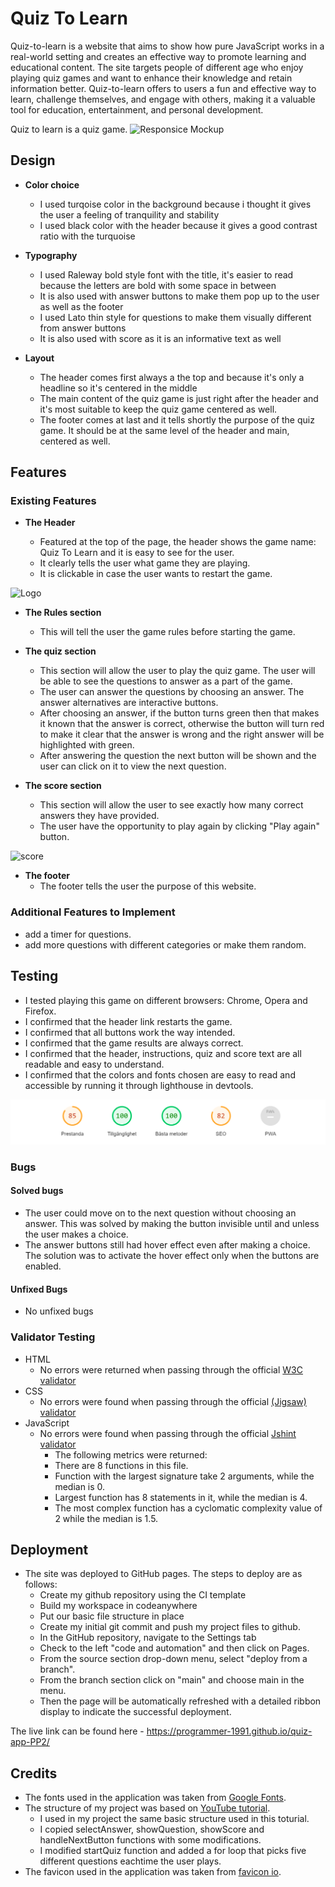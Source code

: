 # Quiz To Learn

Quiz-to-learn is a website that aims to show how pure JavaScript works in a real-world setting and creates an effective way to promote learning and educational content. The site targets people of different age who enjoy playing quiz games and want to enhance their knowledge and retain information better. Quiz-to-learn offers to users a fun and effective way to learn, challenge themselves, and engage with others, making it a valuable tool for education, entertainment, and personal development.

Quiz to learn is a quiz game.
![Responsice Mockup]()

## Design

- __Color choice__
  - I used turqoise color in the background because i thought it gives the user a feeling of tranquility and stability
  - I used black color with the header because it gives a good contrast ratio with the turquoise

- __Typography__
  - I used Raleway bold style font with the title, it's easier to read because the letters are bold with some space in between
  - It is also used with answer buttons to make them pop up to the user as well as the footer
  - I used Lato thin style for questions to make them visually different from answer buttons 
  - It is also used with score as it is an informative text as well

- __Layout__
  - The header comes first always a the top and because it's only a headline so it's centered in the middle
  - The main content of the quiz game is just right after the header and it's most suitable to keep the quiz game centered as well.
  - The footer comes at last and it tells shortly the purpose of the quiz game. It should be at the same level of the header and main, centered as well.

## Features

### Existing Features

- __The Header__
  
  - Featured at the top of the page, the header shows the game name: Quiz To Learn and it is easy to see for the user.
  - It clearly tells the user what game they are playing.
  - It is clickable in case the user wants to restart the game.

![Logo](assets/images/)

- __The Rules section__
  
  - This will tell the user the game rules before starting the game.

- __The quiz section__

  - This section will allow the user to play the quiz game. The user will be able to see the questions to answer as a part of the game.  
  - The user can answer the questions by choosing an answer. The answer alternatives are interactive buttons.
  - After choosing an answer, if the button turns green then that makes it known that the answer is correct, otherwise the button will turn red to make it clear that the answer is wrong and the right answer will be highlighted with green.
  - After answering the question the next button will be shown and the user can click on it to view the next question.
  
- __The score section__ 
 
  - This section will allow the user to see exactly how many correct answers they have provided.
  - The user have the opportunity to play again by clicking "Play again" button.

![score]()

- __The footer__
  - The footer tells the user the purpose of this website.

### Additional Features to Implement

- add a timer for questions.
- add more questions with different categories or make them random.


## Testing

- I tested playing this game on different browsers: Chrome, Opera and Firefox.
- I confirmed that the header link restarts the game.
- I confirmed that all buttons work the way intended.
- I confirmed that the game results are always correct.
- I confirmed that the header, instructions, quiz and score text are all readable and easy to understand.
- I confirmed that the colors and fonts chosen are easy to read and accessible by running it through lighthouse in devtools.

![lighthouse](assets/images/lighthouse_testing.png)


### Bugs

#### Solved bugs

- The user could move on to the next question without choosing an answer. This was solved by making the button invisible until and unless the user makes a choice.
- The answer buttons still had hover effect even after making a choice. The solution was to activate the hover effect only when the buttons are enabled.

#### Unfixed Bugs

- No unfixed bugs

### Validator Testing

- HTML
  - No errors were returned when passing through the official [W3C validator](https://validator.w3.org/nu/?doc=https%3A%2F%2Fprogrammer-1991.github.io%2Fquiz-app-PP2%2F)
- CSS
  - No errors were found when passing through the official [(Jigsaw) validator](https://jigsaw.w3.org/css-validator/validator?uri=https%3A%2F%2Fprogrammer-1991.github.io%2Fquiz-app-PP2%2F&profile=css3svg&usermedium=all&warning=1&vextwarning=&lang=sv)
- JavaScript
  - No errors were found when passing through the official [Jshint validator](https://jshint.com/)
    - The following metrics were returned:
    - There are 8 functions in this file.
    - Function with the largest signature take 2 arguments, while the median is 0.
    - Largest function has 8 statements in it, while the median is 4.
    - The most complex function has a cyclomatic complexity value of 2 while the median is 1.5.

## Deployment

- The site was deployed to GitHub pages. The steps to deploy are as follows:
  - Create my github repository using the CI template
  - Build my workspace in codeanywhere
  - Put our basic file structure in place
  - Create my initial git commit and push my project files to github.
  - In the GitHub repository, navigate to the Settings tab
  - Check to the left "code and automation" and then click on Pages.
  - From the source section drop-down menu, select "deploy from a branch".
  - From the branch section click on "main" and choose main in the menu.
  - Then the page will be automatically refreshed with a detailed ribbon display to indicate the successful deployment.

The live link can be found here - <https://programmer-1991.github.io/quiz-app-PP2/>
## Credits

- The fonts used in the application was taken from [Google Fonts](https://fonts.google.com/).
- The structure of my project was based on [YouTube tutorial](https://www.youtube.com/watch?v=PBcqGxrr9g8).
   - I used in my project the same basic structure used in this toturial.
   - I copied selectAnswer, showQuestion, showScore and handleNextButton functions with some modifications.
   - I modified startQuiz function and added a for loop that picks five different questions eachtime the user plays.
- The favicon used in the application was taken from [favicon io](https://favicon.io/).
